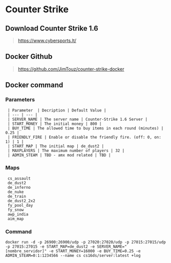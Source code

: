 # Counter Strike

## Download Counter Strike 1.6
     
  > https://www.cybersports.lt/

## Docker Github
> https://github.com/JimTouz/counter-strike-docker

## Docker command
  
  ### Parameters
    
    
     | Parameter  | Decription | Default Value |
     | --- | --- |
     | SERVER_NAME | The server name | Counter-Strike 1.6 Server |
     | START_MONEY | The initial money | 800 |
     | BUY_TIME | The allowed time to buy items in each round (minutes) | 0.25 |
     | FRIENDLY_FIRE | Enable or disable the friendly fire. (off: 0, on: 1) | 1 |
     | START_MAP | The initial map | de_dust2 |
     | MAXPLAYERS | The maximum number of players | 32 |
     | ADMIN_STEAM | TBD - amx mod related | TBD |
  
  ### Maps
  
     cs_assault
     de_dust2
     de_inferno
     de_nuke
     de_train
     de_dust2_2x2
     fy_pool_day
     fy_snow
     awp_india
     aim_map
  
  ### Command 
  
  ```
  docker run -d -p 26900:26900/udp -p 27020:27020/udp -p 27015:27015/udp -p 27015:27015 -e START_MAP=de_dust2 -e SERVER_NAME="[nombre_servidor]" -e START_MONEY=16000 -e BUY_TIME=0.25 -e ADMIN_STEAM=0:1:1234566 --name cs cs16ds/server:latest +log
  ```
